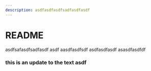```yaml
---
description: asdfasdfasdfsadfasdfasdf
---
```


# README

asdfsafasdfsadfasdf asdf aasdfasdfsdf asdfasdfasdf asasdfasdfdf

### this is an update to the text asdf
